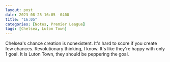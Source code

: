 ```yaml
---
layout: post
date: 2023-08-25 16:05 -0400
title: "16:05"
categories: [Notes, Premier League]
tags: [Chelsea, Luton Town]
---
```


Chelsea's chance creation is nonexistent. It's hard to score if you create few chances. Revolutionary thinking, I know. It's like they're happy with only 1 goal. It is Luton Town, they should be peppering the goal.


